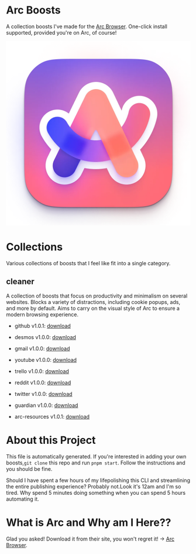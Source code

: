 # Arc Boosts
    
A collection boosts I've made for the [Arc Browser](https://arc.net/). One-click install supported, provided you're on Arc, of course!
    

![](/doc/arc.webp)

# Collections
Various collections of boosts that I feel like fit into a single category.

## cleaner
A collection of boosts that focus on productivity and minimalism on several websites.
Blocks a variety of distractions, including cookie popups, ads, and more by default.
Aims to carry on the visual style of Arc to ensure a modern browsing experience.

- github v1.0.1: [download](https://arc.net/boost/4C55E5F0-AD9B-46C8-82AC-3D4B6D0A2EAE)

- desmos v1.0.0: [download](https://arc.net/boost/985CA8A9-236C-4D4A-BB1E-33610B2B5C76)

- gmail v1.0.0: [download](https://arc.net/boost/25E8278B-5CDD-4B94-91B2-6AE7D670B4A5)

- youtube v1.0.0: [download](https://arc.net/boost/5DE50F0C-A252-4EE5-BEF1-66BC00AC8CAD)

- trello v1.0.0: [download](https://arc.net/boost/252FD71B-68D0-4C65-8AF7-9BA3C3332B50)

- reddit v1.0.0: [download](https://arc.net/boost/031CCE2A-DE1F-4AFE-A219-2A8C5ECFCDB4)

- twitter v1.0.0: [download](https://arc.net/boost/271AB5A8-2A06-4195-9B1B-7A2A2D261D2A)

- guardian v1.0.0: [download](https://arc.net/boost/28D26DB8-8254-470A-8ACB-0754D6FF780E)

- arc-resources v1.0.1: [download](https://arc.net/boost/045EDB8A-2CE4-454C-B479-74D80EFA14E9)

# About this Project

This file is automatically generated. If you're interested in adding your own boosts,`git clone` this repo and run `pnpm start`. Follow the instructions and you should be fine. 

Should I have spent a few hours of my lifepolishing this CLI and streamlining the entire publishing experience? Probably not.Look it's 12am and I'm so tired. Why spend 5 minutes doing something when you can spend 5 hours automating it.

# What is Arc and Why am I Here??

Glad you asked! Download it from their site, you won't regret it! -> [Arc Browser](https://arc.net/gift/5a2737fa).
